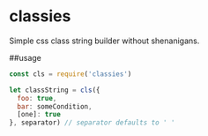 # classies

Simple css class string builder without shenanigans.

##usage

```js
const cls = require('classies')

let classString = cls({
  foo: true,
  bar: someCondition,
  [one]: true
}, separator) // separator defaults to ' '
```